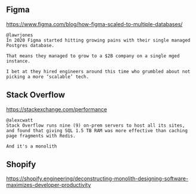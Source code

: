 
## Figma

<https://www.figma.com/blog/how-figma-scaled-to-multiple-databases/>

```
@lawrjones
In 2020 Figma started hitting growing pains with their single managed Postgres database.

That means they managed to grow to a $2B company on a single mged instance.

I bet at they hired engineers around this time who grumbled about not picking a more ‘scalable’ tech.
```

## Stack Overflow

<https://stackexchange.com/performance>

```
@alexcwatt
Stack Overflow runs nine (9) on-prem servers to host all its sites, and found that giving SQL 1.5 TB RAM was more effective than caching page fragments with Redis.

And it's a monolith
```

## Shopify

<https://shopify.engineering/deconstructing-monolith-designing-software-maximizes-developer-productivity>
